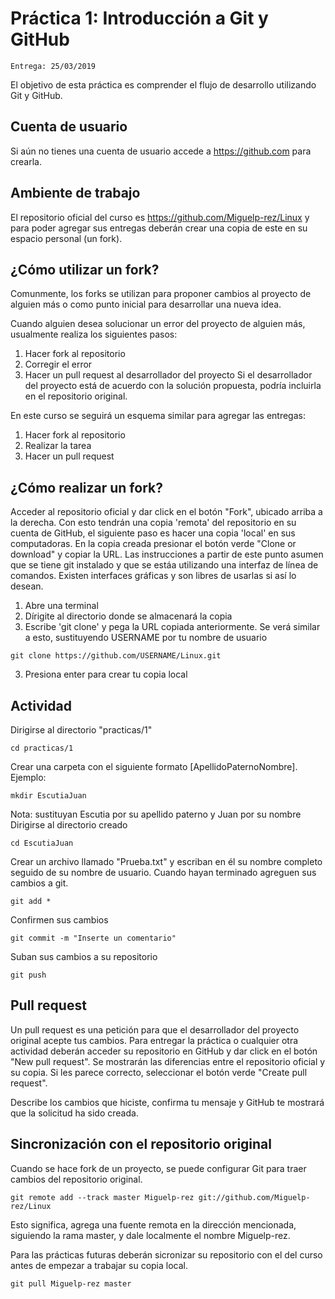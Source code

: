 # Práctica 1: Introducción a Git y GitHub
````
Entrega: 25/03/2019
````
El objetivo de esta práctica es comprender el flujo de desarrollo utilizando Git y GitHub. 

## Cuenta de usuario
Si aún no tienes una cuenta de usuario accede a https://github.com para crearla.

## Ambiente de trabajo
El repositorio oficial del curso es https://github.com/Miguelp-rez/Linux y para poder agregar sus entregas deberán crear una copia de este en su espacio personal (un fork).  

## ¿Cómo utilizar un fork?
Comunmente, los forks se utilizan para proponer cambios al proyecto de alguien más o como punto inicial para desarrollar una nueva idea.

Cuando alguien desea solucionar un error del proyecto de alguien más, usualmente realiza los siguientes pasos:
1. Hacer fork al repositorio
2. Corregir el error
3. Hacer un pull request al desarrollador del proyecto
Si el desarrollador del proyecto está de acuerdo con la solución propuesta, podría incluirla en el repositorio original.

En este curso se seguirá un esquema similar para agregar las entregas:
1. Hacer fork al repositorio
2. Realizar la tarea
3. Hacer un pull request

## ¿Cómo realizar un fork?
Acceder al repositorio oficial y dar click en el botón "Fork", ubicado arriba a la derecha. Con esto tendrán una copia 'remota' del repositorio en su cuenta de GitHub, el siguiente paso es hacer una copia 'local' en sus computadoras.
En la copia creada presionar el botón verde "Clone or download" y copiar la URL.
Las instrucciones a partir de este punto asumen que se tiene git instalado y que se estáa utilizando una interfaz de línea de comandos. Existen interfaces gráficas y son libres de usarlas si así lo desean.
1. Abre una terminal
2. Dírigite al directorio donde se almacenará la copia
2. Escribe 'git clone' y pega la URL copiada anteriormente. Se verá similar a esto, sustituyendo USERNAME por tu nombre de usuario
```
git clone https://github.com/USERNAME/Linux.git
```
3. Presiona enter para crear tu copia local

## Actividad
Dirigirse al directorio "practicas/1"
```
cd practicas/1
```
Crear una carpeta con el siguiente formato \[ApellidoPaternoNombre\]. Ejemplo: 
```
mkdir EscutiaJuan
```
Nota: sustituyan Escutia por su apellido paterno y Juan por su nombre
Dirigirse al directorio creado
```
cd EscutiaJuan
```
Crear un archivo llamado "Prueba.txt" y escriban en él su nombre completo seguido de su nombre de usuario.
Cuando hayan terminado agreguen sus cambios a git.
```
git add *
```
Confirmen sus cambios
```
git commit -m "Inserte un comentario"
```
Suban sus cambios a su repositorio
```
git push
```

## Pull request
Un pull request es una petición para que el desarrollador del proyecto original acepte tus cambios. Para entregar la práctica o cualquier otra actividad deberán acceder su repositorio en GitHub y dar click en el botón "New pull request". Se mostrarán las diferencias entre el repositorio oficial y su copia. Si les parece correcto, seleccionar el botón verde "Create pull request".

Describe los cambios que hiciste, confirma tu mensaje y GitHub te mostrará que la solicitud ha sido creada.

## Sincronización con el repositorio original
Cuando se hace fork de un proyecto, se puede configurar Git para traer cambios del repositorio original.
```
git remote add --track master Miguelp-rez git://github.com/Miguelp-rez/Linux
```
Esto significa, agrega una fuente remota en la dirección mencionada, siguiendo la rama master, y dale localmente el nombre Miguelp-rez.

Para las prácticas futuras deberán sicronizar su repositorio con el del curso antes de empezar a trabajar su copia local.
```
git pull Miguelp-rez master
```






